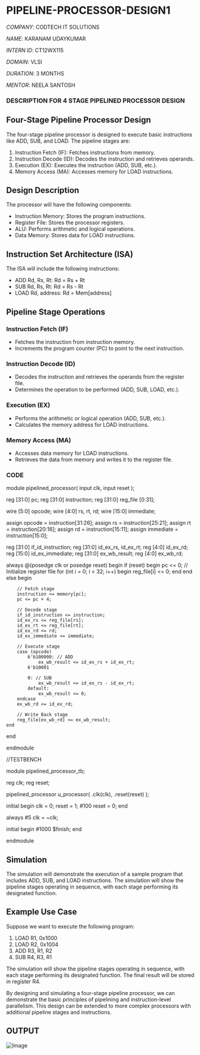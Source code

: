 # PIPELINE-PROCESSOR-DESIGN1

*COMPANY*: CODTECH IT SOLUTIONS 

*NAME*: KARANAM UDAYKUMAR 

*INTERN ID*: CT12WX115

*DOMAIN*: VLSI

*DURATION*: 3 MONTHS 

*MENTOR*: NEELA SANTOSH 


### DESCRIPTION FOR 4 STAGE PIPELINED PROCESSOR DESIGN  


## Four-Stage Pipeline Processor Design
The four-stage pipeline processor is designed to execute basic instructions like ADD, SUB, and LOAD. The pipeline stages are:

1. Instruction Fetch (IF): Fetches instructions from memory.
2. Instruction Decode (ID): Decodes the instruction and retrieves operands.
3. Execution (EX): Executes the instruction (ADD, SUB, etc.).
4. Memory Access (MA): Accesses memory for LOAD instructions.

## Design Description
The processor will have the following components:

- Instruction Memory: Stores the program instructions.
- Register File: Stores the processor registers.
- ALU: Performs arithmetic and logical operations.
- Data Memory: Stores data for LOAD instructions.

## Instruction Set Architecture (ISA)
The ISA will include the following instructions:

- ADD Rd, Rs, Rt: Rd = Rs + Rt
- SUB Rd, Rs, Rt: Rd = Rs - Rt
- LOAD Rd, address: Rd = Mem[address]

## Pipeline Stage Operations
### Instruction Fetch (IF)
- Fetches the instruction from instruction memory.
- Increments the program counter (PC) to point to the next instruction.

### Instruction Decode (ID)
- Decodes the instruction and retrieves the operands from the register file.
- Determines the operation to be performed (ADD, SUB, LOAD, etc.).

### Execution (EX)
- Performs the arithmetic or logical operation (ADD, SUB, etc.).
- Calculates the memory address for LOAD instructions.

### Memory Access (MA)
- Accesses data memory for LOAD instructions.
- Retrieves the data from memory and writes it to the register file.


### CODE

module pipelined_processor(
    input clk,
    input reset
);

reg [31:0] pc;
reg [31:0] instruction;
reg [31:0] reg_file [0:31];

wire [5:0] opcode;
wire [4:0] rs, rt, rd;
wire [15:0] immediate;

assign opcode = instruction[31:26];
assign rs = instruction[25:21];
assign rt = instruction[20:16];
assign rd = instruction[15:11];
assign immediate = instruction[15:0];

reg [31:0] if_id_instruction;
reg [31:0] id_ex_rs, id_ex_rt;
reg [4:0] id_ex_rd;
reg [15:0] id_ex_immediate;
reg [31:0] ex_wb_result;
reg [4:0] ex_wb_rd;

always @(posedge clk or posedge reset) begin
    if (reset) begin
        pc <= 0;
        // Initialize register file
        for (int i = 0; i < 32; i++) begin
            reg_file[i] <= 0;
        end
    end else begin
       
        
        // Fetch stage
        instruction <= memory[pc];
        pc <= pc + 4;

        // Decode stage
        if_id_instruction <= instruction;
        id_ex_rs <= reg_file[rs];
        id_ex_rt <= reg_file[rt];
        id_ex_rd <= rd;
        id_ex_immediate <= immediate;

        // Execute stage
        case (opcode)
            6'b100000: // ADD
                ex_wb_result <= id_ex_rs + id_ex_rt;
            6'b10001
            
            0: // SUB
                ex_wb_result <= id_ex_rs - id_ex_rt;
            default:
                ex_wb_result <= 0;
        endcase
        ex_wb_rd <= id_ex_rd;

        // Write Back stage
        reg_file[ex_wb_rd] <= ex_wb_result;
    end
end

endmodule

//TESTBENCH

module pipelined_processor_tb;

reg clk;
reg reset;

pipelined_processor u_processor(
    .clk(clk),
    .reset(reset)
);

initial begin
    clk = 0;
    reset = 1;
    #100 reset = 0;
end

always #5 clk = ~clk;

initial begin
    #1000 $finish;
end

endmodule




## Simulation
The simulation will demonstrate the execution of a sample program that includes ADD, SUB, and LOAD instructions. The simulation will show the pipeline stages operating in sequence, with each stage performing its designated function.


## Example Use Case
Suppose we want to execute the following program:

1. LOAD R1, 0x1000
2. LOAD R2, 0x1004
3. ADD R3, R1, R2
4. SUB R4, R3, R1

The simulation will show the pipeline stages operating in sequence, with each stage performing its designated function. The final result will be stored in register R4.

By designing and simulating a four-stage pipeline processor, we can demonstrate the basic principles of pipelining and instruction-level parallelism. This design can be extended to more complex processors with additional pipeline stages and instructions.



## OUTPUT

![Image](https://github.com/user-attachments/assets/e377a4fc-6185-4edf-b07d-656d06effc88)


